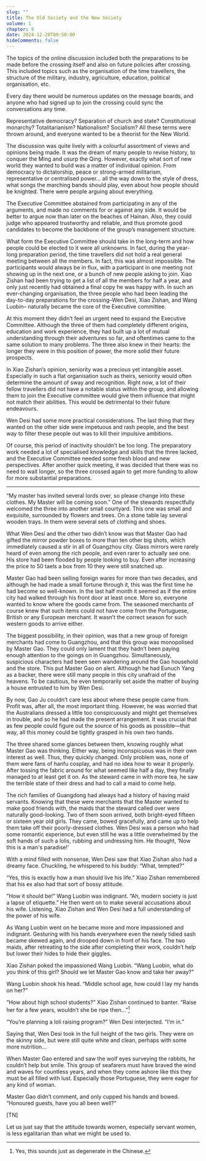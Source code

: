 ```yaml
---
slug: ""
title: The Old Society and the New Society
volume: 1
chapter: 9
date: 2024-12-20T09:50:00
hideComments: false
---
```

The topics of the online discussion included both the preparations to be made before the crossing itself and also on future policies after crossing. This included topics such as the organisation of the time travellers, the structure of the military, industry, agriculture, education, political organisation, etc.

Every day there would be numerous updates on the message boards, and anyone who had signed up to join the crossing could sync the conversations any time. 

Representative democracy? Separation of church and state? Constitutional monarchy? Totalitarianism? Nationalism? Socialism? All these terms were thrown around, and everyone wanted to be a theorist for the New World.

The discussion was quite lively with a colourful assortment of views and opinions being made. It was the dream of many people to revise history, to conquer the Ming and usurp the Qing. However, exactly what sort of new world they wanted to build was a matter of individual opinion. From democracy to dictatorship, peace or strong-armed militarism, representative or centralised power… all the way down to the style of dress, what songs the marching bands should play, even about how people should be knighted. There were people arguing about everything.

The Executive Committee abstained from participating in any of the arguments, and made no comments for or against any side. It would be better to argue now than later on the beaches of Hainan. Also, they could judge who appeared trustworthy and reliable, and thus promote good candidates to become the backbone of the group’s management structure.

What form the Executive Committee should take in the long-term and how people could be elected to it were all unknowns. In fact, during the year-long preparation period, the time travellers did not hold a real general meeting between all the members. In fact, this was almost impossible. The participants would always be in flux, with a participant in one meeting not showing up in the next one, or a bunch of new people asking to join. Xiao Zishan had been trying to get a list of all the members for half a year, and only just recently had obtained a final copy he was happy with. In such an ever-changing organisation, the three people who had been leading the day-to-day preparations for the crossing–Wen Desi, Xiao Zishan, and Wang Luobin– naturally became the core of the Executive committee. 

At this moment they didn’t feel an urgent need to expand the Executive Committee. Although the three of them had completely different origins, education and work experience, they had built up a lot of mutual understanding through their adventures so far, and oftentimes came to the same solution to many problems. The three also knew in their hearts: the longer they were in this position of power, the more solid their future prospects. 

In Xiao Zishan’s opinion, seniority was a precious yet intangible asset. Especially in such a flat organisation such as theirs, seniority would often determine the amount of sway and recognition. Right now, a lot of their fellow travellers did not have a notable status within the group, and allowing them to join the Executive committee would give them influence that might not match their abilities. This would be detrimental to their future endeavours. 

Wen Desi had some more practical considerations. The last thing that they wanted on the other side were impetuous and rash people, and the best way to filter these people out was to kill their impulsive ambitions. 

Of course, this period of inactivity shouldn’t be too long. The preparatory work needed a lot of specialised knowledge and skills that the three lacked, and the Executive Committee needed some fresh blood and new perspectives. After another quick meeting, it was decided that there was no need to wait longer, so the three crossed again to get more funding to allow for more substantial preparations. 

---

“My master has invited several lords over, so please change into these clothes. My Master will be coming soon.” One of the stewards respectfully welcomed the three into another small courtyard. This one was small and exquisite, surrounded by flowers and trees. On a stone table lay several wooden trays. In them were several sets of clothing and shoes.

What Wen Desi and the other two didn’t know was that Master Gao had gifted the mirror powder boxes to more than ten other big shots, which immediately caused a stir in all of Guangzhou city. Glass mirrors were rarely heard of even among the rich people, and even rarer to actually see one. His store had been flooded by people looking to buy. Even after increasing the price to 50 taels a box from 10 they were still snatched up.

Master Gao had been selling foreign wares for more than two decades, and although he had made a small fortune through it, this was the first time he had become so well-known. In the last half month it seemed as if the entire city had walked through his front door at least once. More so, everyone wanted to know where the goods came from. The seasoned merchants of course knew that such items could not have come from the Portuguese, British or any European merchant. It wasn’t the correct season for such western goods to arrive either.

The biggest possibility, in their opinion, was that a new group of foreign merchants had come to Guangzhou, and that this group was monopolised by Master Gao. They could only lament that they hadn’t been paying enough attention to the goings on in Guangzhou. Simultaneously, suspicious characters had been seen wandering around the Gao household and the store. This put Master Gao on alert. Although he had Eunuch Yang as a backer, there were still many people in this city unafraid of the heavens. To be cautious, he even temporarily set aside the matter of buying a house entrusted to him by Wen Desi.

By now, Gao Ju couldn’t care less about where these people came from. Profit was, after all, the most important thing. However, he was worried that the Australians dressed a little too conspicuously and might get themselves in trouble, and so he had made the present arrangement. It was crucial that as few people could figure out the source of his goods as possible—that way, all this money could be tightly grasped in his own two hands.

The three shared some glances between them, knowing roughly what Master Gao was thinking. Either way, being inconspicuous was in their own interest as well. Thus, they quickly changed. Only problem was, none of them were fans of hanfu cosplay, and had no idea how to wear it properly. After tossing the fabric around for what seemed like half a day, they finally managed to at least get it on. As the steward came in with more tea, he saw the terrible state of their dress and had to call a maid to come help. 

The rich families of Guangdong had always had a history of having maid servants. Knowing that these were merchants that the Master wanted to make good friends with, the maids that the steward called over were naturally good-looking. Two of them soon arrived, both bright-eyed fifteen or sixteen year old girls. They came, bowed gracefully, and came up to help them take off their poorly-dressed clothes. Wen Desi was a person who had some romantic experience, but even still he was a little overwhelmed by the soft hands of such a lolis, rubbing and undressing him. He thought, ‘Now this is a man's paradise\!’

With a mind filled with nonsense, Wen Desi saw that Xiao Zishan also had a dreamy face. Chuckling, he whispered to his buddy: “What, tempted?”

“Yes, this is exactly how a man should live his life.” Xiao Zishan remembered that his ex also had that sort of bossy attitude. 

”How it should be\!” Wang Luobin was indignant. “Ah, modern society is just a lapse of etiquette.” He then went on to make several accusations about his wife. Listening, Xiao Zishan and Wen Desi had a full understanding of the power of his wife. 

As Wang Luobin went on he became more and more impassioned and indignant. Gesturing with his hands everywhere even the newly tidied sash became skewed again, and drooped down in front of his face. The two maids, after retreating to the side after completing their work, couldn’t help but lower their hides to hide their giggles. 

Xiao Zishan poked the impassioned Wang Luobin. “Wang Luobin, what do you think of this girl? Should we let Master Gao know and take her away?”

Wang Luobin shook his head. “Middle school age, how could I lay my hands on her?”

“How about high school students?” Xiao Zishan continued to banter. “Raise her for a few years, wouldn’t she be ripe then…”[^120]

“You’re planning a loli raising program?” Wen Desi interjected. “I’m in.” 

Saying that, Wen Desi took in the full height of the two girls. They were on the skinny side, but were still quite white and clean, perhaps with some more nutrition…

When Master Gao entered and saw the wolf eyes surveying the rabbits, he couldn’t help but smile. This group of seafarers must have braved the wind and waves for countless years, and when they come ashore like this they must be all filled with lust. Especially those Portuguese, they were eager for any kind of woman.

Master Gao didn’t comment, and only cupped his hands and bowed. “Honoured guests, have you all been well?”

\[TN\]   

Let us just say that the attitude towards women, especially servant women, is less egalitarian than what we might be used to. 

[^120]:  Yes, this sounds just as degenerate in the Chinese.
